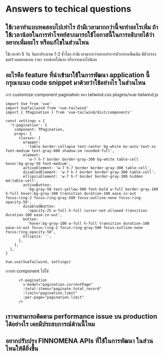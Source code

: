 # Answers to techical questions

## ใช้เวลาทำแบบทดสอบไปเท่าไร ถ้ามีเวลามากกว่านี้จะทำอะไรเพิ่ม ถ้าใช้เวลาน้อยในการทำโจทย์สาภมารถใช้โอกาสนี้ในการอธิบายได้ว่าอยากเพิ่มอะไร หรือแก้ไขในส่วนไหน

ใช้เวลาทำ 5 วัน วันละประมาณ 1-2 ชั่วโมง ถ้ามีเวลามากกว่าอยากทำการตัวกรองเพิ่มเติม มีตัวกรอง sort ผลตอบแทน ราคา จากน้อยไปมาก หรือจากมากไปน้อย

## อะไรคือ feature ที่นำเข้ามาใช้ในการพัฒนา application นี้ กรุณาแนบ code snippet มาด้วยว่าใช้อย่างไร ในส่วนไหน

การ customize component pagination ของ tailwind.css plugins/vue-tailwind.js

```
import Vue from 'vue'
import VueTailwind from 'vue-tailwind'
import { TPagination } from 'vue-tailwind/dist/components'

const settings = {
  't-pagination': {
    component: TPagination,
    props: {
      classes: {
        wrapper:
          'table border-collapse text-center bg-white mx-auto text-xs font-medium text-gray-800 shadow-sm rounded-full',
        element:
          'w-7 h-7 border border-gray-300 bg-white table-cell hover:bg-gray-50 font-medium',
        activeElement: 'w-7 h-7 border border-gray-300 table-cell',
        disabledElement: 'w-7 h-7 border border-gray-300 table-cell',
        ellipsisElement: 'w-7 h-7 border border-gray-300 hidden md:table-cell',
        activeButton:
          'bg-gray-50 text-yellow-500 font-bold w-full border-gray-100 h-full hover:bg-gray-100 transition duration-100 ease-in-out focus:ring-2 focus:ring-gray-500 focus:outline-none focus:ring-opacity-50',
        disabledButton:
          'opacity-25 w-full h-full cursor-not-allowed transition duration-100 ease-in-out',
        button:
          'hover:bg-gray-100 w-full h-full transition duration-100 ease-in-out focus:ring-2 focus:ring-gray-500 focus:outline-none focus:ring-opacity-50',
        ellipsis: '',
      },
    },
  },
}

Vue.use(VueTailwind, settings)

```

การทำ component ไปใช้

```
      <t-pagination
        v-model="pagination.currentPage"
        :total-items="paginate.total_record"
        :limit="pagination.limit"
        :per-page="pagination.limit"
      />

```

## เราจะสามารถติดตาม performance issue บน production ได้อย่างไร เคยมีประสบการณ์ด้านนี้ไหม

## อยากปรับปรุง FINNOMENA APIs ที่ใช้ในการพัฒนา ในส่วนไหนให้ดียิ่งขึ้น
